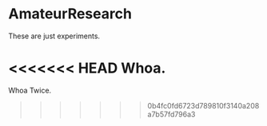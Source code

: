 # AmateurResearch

These are just experiments.

<<<<<<< HEAD
Whoa.
=======
Whoa Twice.
>>>>>>> 0b4fc0fd6723d789810f3140a208a7b57fd796a3
